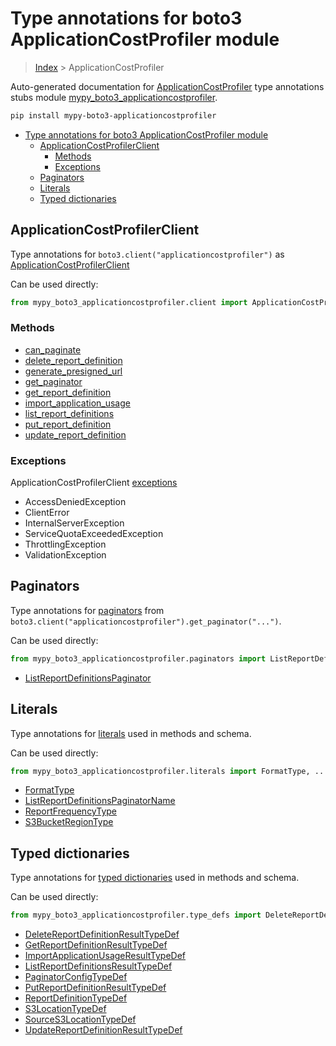 # Type annotations for boto3 ApplicationCostProfiler module

> [Index](..) > ApplicationCostProfiler

Auto-generated documentation for
[ApplicationCostProfiler](https://boto3.amazonaws.com/v1/documentation/api/latest/reference/services/applicationcostprofiler.html#ApplicationCostProfiler)
type annotations stubs module
[mypy_boto3_applicationcostprofiler](https://pypi.org/project/mypy-boto3-applicationcostprofiler/).

```bash
pip install mypy-boto3-applicationcostprofiler
```

- [Type annotations for boto3 ApplicationCostProfiler module](#type-annotations-for-boto3-applicationcostprofiler-module)
  - [ApplicationCostProfilerClient](#applicationcostprofilerclient)
    - [Methods](#methods)
    - [Exceptions](#exceptions)
  - [Paginators](#paginators)
  - [Literals](#literals)
  - [Typed dictionaries](#typed-dictionaries)

## ApplicationCostProfilerClient

Type annotations for `boto3.client("applicationcostprofiler")` as
[ApplicationCostProfilerClient](./client.md)

Can be used directly:

```python
from mypy_boto3_applicationcostprofiler.client import ApplicationCostProfilerClient
```

### Methods

- [can_paginate](./client.md#can_paginate)
- [delete_report_definition](./client.md#delete_report_definition)
- [generate_presigned_url](./client.md#generate_presigned_url)
- [get_paginator](./client.md#get_paginator)
- [get_report_definition](./client.md#get_report_definition)
- [import_application_usage](./client.md#import_application_usage)
- [list_report_definitions](./client.md#list_report_definitions)
- [put_report_definition](./client.md#put_report_definition)
- [update_report_definition](./client.md#update_report_definition)

### Exceptions

ApplicationCostProfilerClient [exceptions](./client.md#exceptions)

- AccessDeniedException
- ClientError
- InternalServerException
- ServiceQuotaExceededException
- ThrottlingException
- ValidationException

## Paginators

Type annotations for [paginators](./paginators.md) from
`boto3.client("applicationcostprofiler").get_paginator("...")`.

Can be used directly:

```python
from mypy_boto3_applicationcostprofiler.paginators import ListReportDefinitionsPaginator, ...
```

- [ListReportDefinitionsPaginator](./paginators.md#listreportdefinitionspaginator)

## Literals

Type annotations for [literals](./literals.md) used in methods and schema.

Can be used directly:

```python
from mypy_boto3_applicationcostprofiler.literals import FormatType, ...
```

- [FormatType](./literals.md#formattype)
- [ListReportDefinitionsPaginatorName](./literals.md#listreportdefinitionspaginatorname)
- [ReportFrequencyType](./literals.md#reportfrequencytype)
- [S3BucketRegionType](./literals.md#s3bucketregiontype)

## Typed dictionaries

Type annotations for [typed dictionaries](./type_defs.md) used in methods and
schema.

Can be used directly:

```python
from mypy_boto3_applicationcostprofiler.type_defs import DeleteReportDefinitionResultTypeDef, ...
```

- [DeleteReportDefinitionResultTypeDef](./type_defs.md#deletereportdefinitionresulttypedef)
- [GetReportDefinitionResultTypeDef](./type_defs.md#getreportdefinitionresulttypedef)
- [ImportApplicationUsageResultTypeDef](./type_defs.md#importapplicationusageresulttypedef)
- [ListReportDefinitionsResultTypeDef](./type_defs.md#listreportdefinitionsresulttypedef)
- [PaginatorConfigTypeDef](./type_defs.md#paginatorconfigtypedef)
- [PutReportDefinitionResultTypeDef](./type_defs.md#putreportdefinitionresulttypedef)
- [ReportDefinitionTypeDef](./type_defs.md#reportdefinitiontypedef)
- [S3LocationTypeDef](./type_defs.md#s3locationtypedef)
- [SourceS3LocationTypeDef](./type_defs.md#sources3locationtypedef)
- [UpdateReportDefinitionResultTypeDef](./type_defs.md#updatereportdefinitionresulttypedef)
